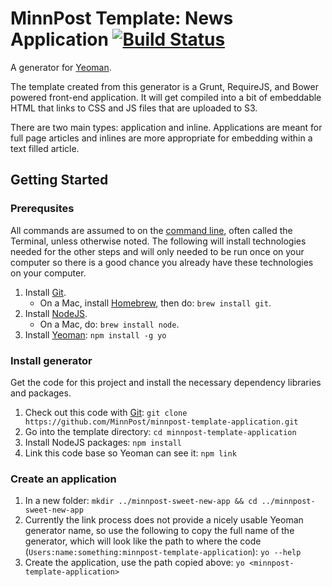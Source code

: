 # MinnPost Template: News Application [![Build Status](https://secure.travis-ci.org/MinnPost/minnpost-template-application.png?branch=master)](https://travis-ci.org/MinnPost/minnpost-template-application)

A generator for [Yeoman](http://yeoman.io).

The template created from this generator is a Grunt, RequireJS, and Bower powered front-end application.  It will get compiled into a bit of embeddable HTML that links to CSS and JS files that are uploaded to S3.

There are two main types: application and inline.  Applications are meant for full page articles and inlines are more appropriate for embedding within a text filled article.

## Getting Started

### Prerequsites

All commands are assumed to on the [command line](http://en.wikipedia.org/wiki/Command-line_interface), often called the Terminal, unless otherwise noted.  The following will install technologies needed for the other steps and will only needed to be run once on your computer so there is a good chance you already have these technologies on your computer.

1. Install [Git](http://git-scm.com/).
   * On a Mac, install [Homebrew](http://brew.sh/), then do: `brew install git`.
1. Install [NodeJS](http://nodejs.org/).
   * On a Mac, do: `brew install node`.
1. Install [Yeoman](http://yeoman.io/): `npm install -g yo`

### Install generator

Get the code for this project and install the necessary dependency libraries and packages.

1. Check out this code with [Git](http://git-scm.com/): `git clone https://github.com/MinnPost/minnpost-template-application.git`
1. Go into the template directory: `cd minnpost-template-application`
1. Install NodeJS packages: `npm install`
1. Link this code base so Yeoman can see it: `npm link`

### Create an application

1. In a new folder: `mkdir ../minnpost-sweet-new-app && cd ../minnpost-sweet-new-app`
1. Currently the link process does not provide a nicely usable Yeoman generator name, so use the following to copy the full name of the generator, which will look like the path to where the code (`Users:name:something:minnpost-template-application`): `yo --help`
1. Create the application, use the path copied above: `yo <minnpost-template-application>`

